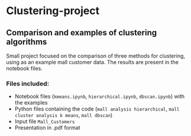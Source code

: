 # Clustering-project
## Comparison and examples of clustering algorithms

Small project focused on the comparison of three methods for clustering, using as an example mall customer data. 
The results are present in the notebook files.

### Files included:
- Notebook files (`kmeans.ipynb`, `hierarchical.ipynb`, `dbscan.ipynb`) with the examples
- Python files containing the code (`mall analysis hierarchical`, `mall cluster analysis k means`, `mall dbscan`)
- Input file `Mall_Customers`
- Presentation in .pdf format
